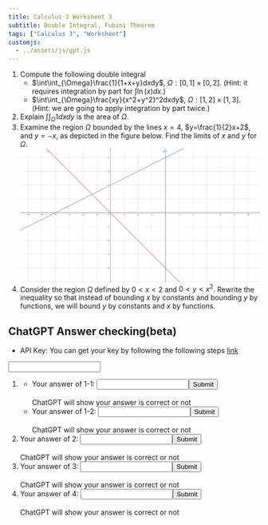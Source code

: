 ```yaml
---
title: Calculus 3 Worksheet 3
subtitle: Double Integral, Fubini Theorem
tags: ["Calculus 3", "Worksheet"]
customjs: 
  - ../assets/js/gpt.js
---
```


1. Compute the following double integral
	* $\int\int_{\Omega}\frac{1}{1+x+y}dxdy$, $\Omega: [0,1]\times[0,2]$. (Hint: it requires integration by part for $\int\ln(x)dx$.)
	* $\int\int_{\Omega}\frac{xy}{x^2+y^2}^2dxdy$, $\Omega:[1,2]\times[1,3]$. (Hint: we are going to apply integration by part twice.)
2. Explain $\int\int_{\Omega}1dxdy$ is the area of $\Omega$.
3. Examine the region $\Omega$ bounded by the lines $x=4$, $y=\frac{1}{2}x+2$, and $y=-x$, as depicted in the figure below. Find the limits of $x$ and $y$ for $\Omega$.![figure 1](../assets/img/2022-Calculus-3/worksheet-3-1.png)
4. Consider the region $\Omega$ defined by $0 < x < 2$ and $0 < y < x^2$. Rewrite the inequality so that instead of bounding $x$ by constants and bounding $y$ by functions, we will bound $y$ by constants and $x$ by functions.

## ChatGPT Answer checking(beta)

* API Key: You can get your key by following the following steps [link](https://mrtang.tw/blog/post/how-to-apply-for-a-chatgpt-api-key)
<input type="text" id="api-key" name="api-key">

1. 
	* Your answer of 1-1: <input type="text" id="2022-3-3-1" name='2022-3-3-1'><button onclick="gpt('2022-3-3-1')">Submit</button><br><br><div id="result-box-2022-3-3-1">ChatGPT will show your answer is correct or not</div>
	* Your answer of 1-2: <input type="text" id="2022-3-3-2" name='2022-3-3-2'><button onclick="gpt('2022-3-3-2')">Submit</button><br><br><div id="result-box-2022-3-3-2">ChatGPT will show your answer is correct or not</div>
2. Your answer of 2: <input type="text" id="2022-3-3-3" name='2022-3-3-3'><button onclick="gpt('2022-3-3-3')">Submit</button><br><br><div id="result-box-2022-3-3-3">ChatGPT will show your answer is correct or not</div>
3. Your answer of 3: <input type="text" id="2022-3-3-4" name='2022-3-3-4'><button onclick="gpt('2022-3-3-4')">Submit</button><br><br><div id="result-box-2022-3-3-4">ChatGPT will show your answer is correct or not</div>
4. Your answer of 4: <input type="text" id="2022-3-3-5" name='2022-3-3-5'><button onclick="gpt('2022-3-3-5')">Submit</button><br><br><div id="result-box-2022-3-3-5">ChatGPT will show your answer is correct or not</div>